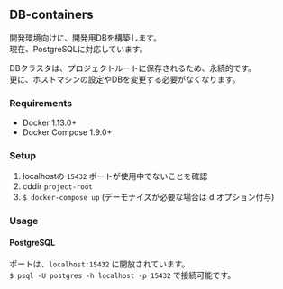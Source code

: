 ## DB-containers

開発環境向けに、開発用DBを構築します。  
現在、PostgreSQLに対応しています。  

DBクラスタは、プロジェクトルートに保存されるため、永続的です。  
更に、ホストマシンの設定やDBを変更する必要がなくなります。  

### Requirements
- Docker 1.13.0+  
- Docker Compose 1.9.0+  

### Setup
1. localhostの `15432` ポートが使用中でないことを確認  
1. cddir `project-root`  
1. `$ docker-compose up` (デーモナイズが必要な場合は d オプション付与)  

### Usage
#### PostgreSQL
ポートは、`localhost:15432` に開放されています。  
`$ psql -U postgres -h localhost -p 15432` で接続可能です。

